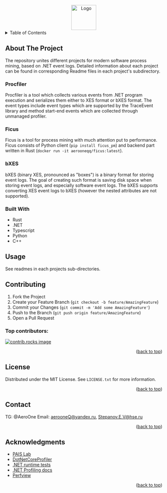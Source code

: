 ﻿<br />
<div align="center">
  <a href="https://github.com/othneildrew/Best-README-Template">
    <img src="images/logo.png" alt="Logo" width="80" height="80">
  </a>
</div>


<details>
  <summary>Table of Contents</summary>
  <ol>
    <li>
      <a href="#about-the-project">About The Project</a>
      <ul>
        <li><a href="#built-with">Built With</a></li>
      </ul>
    </li>
    <li>
      <a href="#getting-started">Getting Started</a>
      <ul>
        <li><a href="#prerequisites">Prerequisites</a></li>
        <li><a href="#installation">Installation</a></li>
      </ul>
    </li>
    <li><a href="#usage">Usage</a></li>
    <li><a href="#roadmap">Roadmap</a></li>
    <li><a href="#contributing">Contributing</a></li>
    <li><a href="#license">License</a></li>
    <li><a href="#contact">Contact</a></li>
    <li><a href="#acknowledgments">Acknowledgments</a></li>
  </ol>
</details>



<!-- ABOUT THE PROJECT -->
## About The Project

The repository unites different projects for modern software process mining, based on
.NET event logs. Detailed information about each project can be found in corresponding
Readme files in each project's subdirectory.

### Procfiler

Procfiler is a tool which collects various events from .NET program execution and serializes
them either to XES format or bXES format. The event types include event types which are
supported by the TraceEvent library and method start-end events which are collected
through unmanaged profiler.

### Ficus

Ficus is a tool for process mining with much attention put to performance. Ficus consists
of Python client (`pip install ficus_pm`) and backend part written in Rust
(`docker run -it aerooneqq/ficus:latest`).

### bXES

bXES (binary XES, pronounced as "boxes") is a binary format for storing event logs.
The goal of creating such format is saving disk space when storing event logs, and
especially software event logs. The bXES supports converting XES event logs to bXES
(however the nested attributes are not supported).


### Built With

* Rust
* .NET
* Typescript
* Python
* C++

## Usage

See readmes in each projects sub-directories.

## Contributing

1. Fork the Project
2. Create your Feature Branch (`git checkout -b feature/AmazingFeature`)
3. Commit your Changes (`git commit -m 'Add some AmazingFeature'`)
4. Push to the Branch (`git push origin feature/AmazingFeature`)
5. Open a Pull Request

### Top contributors:

<a href="https://github.com/PM-IDE/workspace/graphs/contributors">
  <img src="https://contrib.rocks/image?repo=othneildrew/Best-README-Template" alt="contrib.rocks image" />
</a>

<p align="right">(<a href="#readme-top">back to top</a>)</p>



<!-- LICENSE -->
## License

Distributed under the MIT License. See `LICENSE.txt` for more information.

<p align="right">(<a href="#readme-top">back to top</a>)</p>


## Contact

TG: @AeroOne
Email: aerooneQ@yandex.ru, Stepanov.E.V@hse.ru

<p align="right">(<a href="#readme-top">back to top</a>)</p>


## Acknowledgments

* [PAIS Lab](https://pais.hse.ru/lab/about)
* [DotNetCoreProfiler](https://github.com/ABaboshin/DotNetCoreProfiler)
* [.NET runtime tests](https://github.com/dotnet/runtime/tree/main/src/tests/profiler)
* [.NET Profiling docs](https://github.com/dotnet/runtime/tree/main/docs/design/coreclr/profiling)
* [Perfview](https://github.com/Microsoft/perfview)

<p align="right">(<a href="#readme-top">back to top</a>)</p>